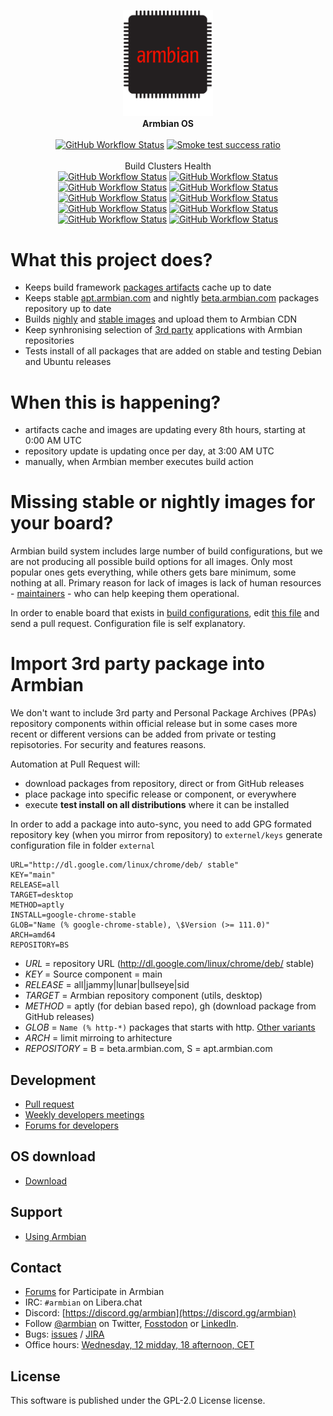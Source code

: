 <p align="center">
  <a href="#build-framework">
   <img src="https://raw.githubusercontent.com/armbian/build/master/.github/armbian-logo.png" alt="Armbian logo" width="144">
  </a><br>
  <strong>Armbian OS</strong><br>
<br>
<a href=https://github.com/armbian/os/actions/workflows/repository-update.yml><img alt="GitHub Workflow Status" src="https://img.shields.io/github/actions/workflow/status/armbian/os/repository-update.yml?logo=githubactions&label=Repository%20update&style=for-the-badge&branch=main"></a>
<a href=https://github.com/armbian/os/actions/workflows/smoke-tests.yml><img alt="Smoke test success ratio" src="https://img.shields.io/badge/dynamic/json?logo=speedtest&label=Smoke%20tests%20success&query=SMOKE&color=44cc11&cacheSeconds=600&style=for-the-badge&url=https%3A%2F%2Fgithub.com%2Farmbian%2Fscripts%2Freleases%2Fdownload%2Fstatus%2Frunners_capacity.json"></a>
<br><br>
Build Clusters Health<br>
<a href="#"><img alt="GitHub Workflow Status" src="https://img.shields.io/github/actions/workflow/status/armbian-alpha/os/build.yml?label=01&style=flat-square&branch=main"></a>
<a href="#"><img alt="GitHub Workflow Status" src="https://img.shields.io/github/actions/workflow/status/armbian-beta/os/build.yml?label=02&style=flat-square&branch=main"></a>
<a href="#"><img alt="GitHub Workflow Status" src="https://img.shields.io/github/actions/workflow/status/armbian-gama/os/build.yml?label=03&style=flat-square&branch=main"></a>
<a href="#"><img alt="GitHub Workflow Status" src="https://img.shields.io/github/actions/workflow/status/armbian-alpha/os/build.yml?label=04&style=flat-square&branch=main"></a>
<a href="#"><img alt="GitHub Workflow Status" src="https://img.shields.io/github/actions/workflow/status/armbianjota/os/build.yml?label=05&style=flat-square&branch=main"></a>
<a href="#"><img alt="GitHub Workflow Status" src="https://img.shields.io/github/actions/workflow/status/armbiantheta/os/build.yml?label=06&style=flat-square&branch=main"></a>
<a href="#"><img alt="GitHub Workflow Status" src="https://img.shields.io/github/actions/workflow/status/armbianzeta/os/build.yml?label=07&style=flat-square&branch=main"></a>
<a href="#"><img alt="GitHub Workflow Status" src="https://img.shields.io/github/actions/workflow/status/armbianeta/os/build.yml?label=08&style=flat-square&branch=main"></a>
<a href="#"><img alt="GitHub Workflow Status" src="https://img.shields.io/github/actions/workflow/status/armbian-lambda/os/build.yml?label=09&style=flat-square&branch=main"></a>
<a href="#"><img alt="GitHub Workflow Status" src="https://img.shields.io/github/actions/workflow/status/armbian-mi/os/build.yml?label=10&style=flat-square&branch=main"></a>
</p>


# What this project does?

- Keeps build framework [packages artifacts](https://github.com/orgs/armbian/packages) cache up to date
- Keeps stable [apt.armbian.com](https://apt.armbian.com) and nightly [beta.armbian.com](https://beta.armbian.com) packages repository up to date
- Builds [nighly](https://github.com/armbian/os/releases) and [stable images](https://www.armbian.com/download/) and upload them to Armbian CDN
- Keep synhronising selection of [3rd party](external) applications with Armbian repositories
- Tests install of all packages that are added on stable and testing Debian and Ubuntu releases

# When this is happening?

- artifacts cache and images are updating every 8th hours, starting at 0:00 AM UTC
- repository update is updating once per day, at 3:00 AM UTC
- manually, when Armbian member executes build action

# Missing stable or nightly images for your board?

Armbian build system includes large number of build configurations, but we are not producing all possible build options for all images. Only most popular ones gets everything, while others gets bare minimum, some nothing at all. Primary reason for lack of images is lack of human resources - [maintainers](https://docs.armbian.com/Board_Maintainers_Procedures_and_Guidelines/) - who can help keeping them operational. 

In order to enable board that exists in [build configurations](https://github.com/armbian/build/tree/main/config/boards), edit [this file](targets/default.conf) and send a pull request. Configuration file is self explanatory.

# Import 3rd party package into Armbian

We don't want to include 3rd party and Personal Package Archives (PPAs) repository components within official release but 
in some cases more recent or different versions can be added from private or testing repisotories. For security and features reasons.

Automation at Pull Request will:

- download packages from repository, direct or from GitHub releases
- place package into specific release or component, or everywhere
- execute **test install on all distributions** where it can be installed

In order to add a package into auto-sync, you need to add GPG formated repository key (when you mirror from repository) to `externel/keys` generate configuration file in folder `external`

    URL="http://dl.google.com/linux/chrome/deb/ stable"
    KEY="main"
    RELEASE=all
    TARGET=desktop
    METHOD=aptly
    INSTALL=google-chrome-stable
    GLOB="Name (% google-chrome-stable), \$Version (>= 111.0)"
    ARCH=amd64
    REPOSITORY=BS

- *URL* = repository URL (http://dl.google.com/linux/chrome/deb/ stable)
- *KEY* = Source component = main
- *RELEASE* = all|jammy|lunar|bullseye|sid
- *TARGET* = Armbian repository component (utils, desktop)
- *METHOD* = aptly (for debian based repo), gh (download package from GitHub releases)
- *GLOB* = `Name (% http-*)` packages that starts with http. [Other variants](https://www.aptly.info/doc/feature/query/)
- *ARCH* = limit mirroing to arhitecture
- *REPOSITORY* = B = beta.armbian.com, S = apt.armbian.com

## Development

- [Pull request](https://github.com/armbian/build/pulls)
- [Weekly developers meetings](https://forum.armbian.com/events/)
- [Forums for developers](https://forum.armbian.com/forum/4-advanced-users-development/)

## OS download

- [Download](https://www.armbian.com/download/)

## Support

- [Using Armbian](https://forum.armbian.com/forum/23-using-armbian/)

## Contact

- [Forums](https://forum.armbian.com) for Participate in Armbian
- IRC: `#armbian` on Libera.chat
- Discord: [https://discord.gg/armbian](https://discord.gg/armbian)
- Follow [@armbian](https://twitter.com/armbian) on Twitter, [Fosstodon](https://fosstodon.org/@armbian) or [LinkedIn](https://www.linkedin.com/company/armbian).
- Bugs: [issues](https://github.com/armbian/build/issues) / [JIRA](https://armbian.atlassian.net/jira/dashboards/10000)
- Office hours: [Wednesday, 12 midday, 18 afternoon, CET](https://calendly.com/armbian/office-hours)

## License

This software is published under the GPL-2.0 License license.
